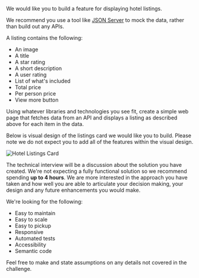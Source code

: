 We would like you to build a feature for displaying hotel listings.

We recommend you use a tool like [JSON Server](https://github.com/typicode/json-server) to mock the data, rather than build out any APIs.

A listing contains the following:

- An image
- A title
- A star rating
- A short description
- A user rating
- List of what's included
- Total price
- Per person price
- View more button

Using whatever libraries and technologies you see fit, create a simple web page that fetches data from an API and displays a listing as described above for each item in the data.

Below is visual design of the listings card we would like you to build. Please note we do not expect you to add all of the features within the visual design.

![Hotel Listings Card](listing-card.png "Hotel Listings Card")

The technical interview will be a discussion about the solution you have created. We're not expecting a fully functional solution so we recommend spending **up to 4 hours**. We are more interested in the approach you have taken and how well you are able to articulate your decision making, your design and any future enhancements you would make.

We're looking for the following:

- Easy to maintain
- Easy to scale
- Easy to pickup
- Responsive
- Automated tests
- Accessibility
- Semantic code

Feel free to make and state assumptions on any details not covered in the challenge.
